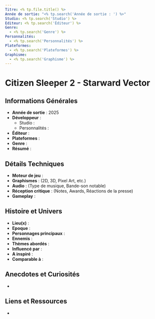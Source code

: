 ```yaml
---
Titre: <% tp.file.title() %>
Année de sortie: "<% tp.search('Année de sortie : ') %>"
Studio: <% tp.search('Studio') %>
Editeur: <% tp.search('Éditeur') %>
Genre:
  - <% tp.search('Genre') %>
Personnalités:
  - <% tp.search('Personnalités') %>
Plateformes:
  - <% tp.search('Plateformes') %>
Graphisme:
  - <% tp.search('Graphisme') %>
---
```


# Citizen Sleeper 2 - Starward Vector
## Informations Générales

- **Année de sortie** : 2025
- **Développeur** : 
	- Studio : 
	- Personnalités : 
- **Éditeur** : 
- **Plateformes** : 
- **Genre** :
- **Résumé** : 

## Détails Techniques
- **Moteur de jeu** : 
- **Graphismes** : (2D, 3D, Pixel Art, etc.)
- **Audio** : (Type de musique, Bande-son notable)
- **Réception critique** : (Notes, Awards, Réactions de la presse)
- **Gameplay** :

## Histoire et Univers
- **Lieu(x)** : 
- **Epoque** : 
- **Personnages principaux** : 
- **Ennemis** :
- **Thèmes abordés** : 
- **Influencé par** :
- **A inspiré** : 
- **Comparable à** :
## Anecdotes et Curiosités
- 
## Liens et Ressources
- 